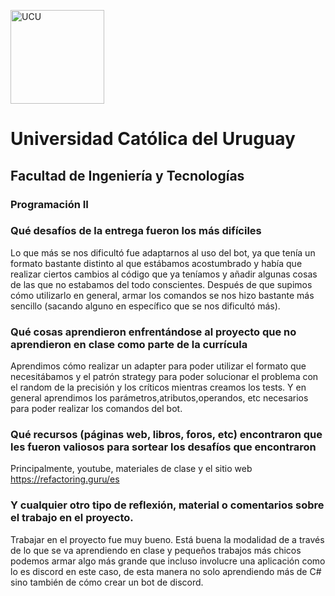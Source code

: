 <img alt="UCU" src="https://www.ucu.edu.uy/plantillas/images/logo_ucu.svg"
width="150"/>

# Universidad Católica del Uruguay

## Facultad de Ingeniería y Tecnologías

### Programación II

### Qué desafíos de la entrega fueron los más difíciles

Lo que más se nos dificultó fue adaptarnos al uso del bot, ya que tenía un formato bastante distinto al que estábamos acostumbrado y había que realizar ciertos cambios al código que ya teníamos y añadir algunas cosas de las que no estabamos del todo conscientes. Después de que supimos cómo utilizarlo en general, armar los comandos se nos hizo bastante más sencillo (sacando alguno en específico que se nos dificultó más). 

### Qué cosas aprendieron enfrentándose al proyecto que no aprendieron en clase como parte de la currícula

Aprendimos cómo realizar un adapter para poder utilizar el formato que necesitábamos y el patrón strategy para poder solucionar el problema con el random de la precisión y los críticos mientras creamos los tests. Y en general aprendimos los parámetros,atributos,operandos, etc necesarios para poder realizar los comandos del bot.

### Qué recursos (páginas web, libros, foros, etc) encontraron que les fueron valiosos para sortear los desafíos que encontraron
Principalmente, youtube, materiales de clase y el sitio web https://refactoring.guru/es

### Y cualquier otro tipo de reflexión, material o comentarios sobre el trabajo en el proyecto.

Trabajar en el proyecto fue muy bueno. Está buena la modalidad de a través de lo que se va aprendiendo en clase y pequeños trabajos más chicos podemos armar algo más grande que incluso involucre una aplicación como lo es discord en este caso, de esta manera no solo aprendiendo más de C# sino también de cómo crear un bot de discord.
